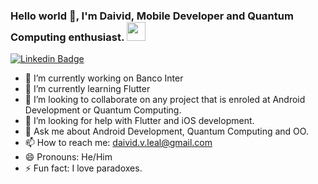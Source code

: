 ### Hello world 👋, I'm Daivid, Mobile Developer and Quantum Computing enthusiast. <img src="https://github.com/TheDudeThatCode/TheDudeThatCode/blob/master/Assets/powerup.gif" width="30px">

[![Linkedin Badge](https://img.shields.io/badge/-Linkedin-6633cc?style=flat-square&logo=Linkedin&logoColor=white&color=black&link=https://www.linkedin.com/in/daivid/)](https://www.linkedin.com/in/daivid/)

- 🔭 I’m currently working on Banco Inter
- 🌱 I’m currently learning Flutter
- 👯 I’m looking to collaborate on any project that is enroled at Android Development or Quantum Computing.
- 🤔 I’m looking for help with Flutter and iOS development.
- 💬 Ask me about Android Development, Quantum Computing and OO.
- 📫 How to reach me: daivid.v.leal@gmail.com
- 😄 Pronouns: He/Him
- ⚡ Fun fact: I love paradoxes.
